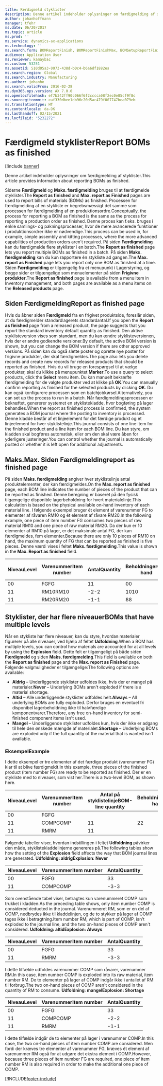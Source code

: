 ```yaml
---
title: Færdigmeld styklister
description: Denne artikel indeholder oplysninger om færdigmelding af styklister.
author: johanhoffmann
manager: tfehr
ms.date: 06/20/2017
ms.topic: article
ms.prod: ''
ms.service: dynamics-ax-applications
ms.technology: ''
ms.search.form: BOMReportFinish, BOMReportFinishMax, BOMSetupReportFinish
audience: Application User
ms.reviewer: kamaybac
ms.custom: 53251
ms.assetid: 510d05a3-0073-438d-b0c4-b6a6df1882ea
ms.search.region: Global
ms.search.industry: Manufacturing
ms.author: johanho
ms.search.validFrom: 2016-02-28
ms.dyn365.ops.version: AX 7.0.0
ms.openlocfilehash: ef7b342ff90c066f6f2cccca08f2ec0e05cf9f8c
ms.sourcegitcommit: eaf330dbee1db96c20d5ac479f007747bea079eb
ms.translationtype: HT
ms.contentlocale: da-DK
ms.lasthandoff: 02/15/2021
ms.locfileid: "5232272"
---
```

# <a name="report-boms-as-finished"></a><span data-ttu-id="bf153-103">Færdigmeld styklister</span><span class="sxs-lookup"><span data-stu-id="bf153-103">Report BOMs as finished</span></span>

[!include [banner](../includes/banner.md)]

<span data-ttu-id="bf153-104">Denne artikel indeholder oplysninger om færdigmelding af styklister.</span><span class="sxs-lookup"><span data-stu-id="bf153-104">This article provides information about reporting BOMs as finished.</span></span>

<span data-ttu-id="bf153-105">Siderne **Færdigmeld** og **Maks. færdigmelding** bruges til at færdigmelde styklister.</span><span class="sxs-lookup"><span data-stu-id="bf153-105">The **Report as finished** and **Max. report as Finished** pages are used to report bills of materials (BOMs) as finished.</span></span> <span data-ttu-id="bf153-106">Processen for færdigmelding af en stykliste er begrebsmæssigt det samme som processen for færdigmelding af en produktionsordre.</span><span class="sxs-lookup"><span data-stu-id="bf153-106">Conceptually, the process for reporting a BOM as finished is the same as the process for reporting a production order as finished.</span></span> <span data-ttu-id="bf153-107">Denne proces kan f.eks. bruges i enkle samlings- og pakningsprocesser, hvor de mere avancerede funktioner i produktionsordrer ikke er nødvendige.</span><span class="sxs-lookup"><span data-stu-id="bf153-107">This process can be used in, for example, simple assembly and kitting processes, where the more advanced capabilities of production orders aren't required.</span></span> <span data-ttu-id="bf153-108">På siden **Færdigmelding** kan du færdigmelde flere styklister i en batch.</span><span class="sxs-lookup"><span data-stu-id="bf153-108">The **Report as finished** page lets you report multiple BOMs as finished in a batch.</span></span> <span data-ttu-id="bf153-109">På siden **Maks. færdigmelding** kan du kun rapportere én stykliste ad gangen.</span><span class="sxs-lookup"><span data-stu-id="bf153-109">The **Max. report as Finished** page lets you report only one BOM as finished at a time.</span></span> <span data-ttu-id="bf153-110">Siden **Færdigmelding** er tilgængelig fra et menupunkt i Lagerstyring, og begge sider er tilgængelige som menuelementer på siden **Frigivne produkter**.</span><span class="sxs-lookup"><span data-stu-id="bf153-110">The **Report as finished** page is available from a menu item in Inventory management, and both pages are available as a menu items on the **Released products** page.</span></span>

## <a name="report-as-finished-page"></a><span data-ttu-id="bf153-111">Siden Færdigmelding</span><span class="sxs-lookup"><span data-stu-id="bf153-111">Report as finished page</span></span>
<span data-ttu-id="bf153-112">Hvis du åbner siden **Færdigmeld** fra en frigivet produktside, foreslår siden, at du færdigmelder standardlagerets standardantal.</span><span class="sxs-lookup"><span data-stu-id="bf153-112">If you open the **Report as finished** page from a released product, the page suggests that you report the standard inventory default quantity as finished.</span></span> <span data-ttu-id="bf153-113">Den aktive styklisteversion vises som standard, men du kan ændre styklisteversionen, hvis der er andre godkendte versioner.</span><span class="sxs-lookup"><span data-stu-id="bf153-113">By default, the active BOM version is shown, but you can change the BOM version if there are other approved versions.</span></span> <span data-ttu-id="bf153-114">På siden kan du også slette poster og oprette nye poster for frigivne produkter, der skal færdigmeldes.</span><span class="sxs-lookup"><span data-stu-id="bf153-114">The page also lets you delete records and create new records for released products that should be reported as finished.</span></span> <span data-ttu-id="bf153-115">Hvis du vil bruge en forespørgsel til at vælge produkter, skal du klikke på menupunktet **Marker**.</span><span class="sxs-lookup"><span data-stu-id="bf153-115">To use a query to select products, click the **Select** menu item.</span></span> <span data-ttu-id="bf153-116">Du kan manuelt bekræfte færdigmelding for de valgte produkter ved at klikke på **OK**.</span><span class="sxs-lookup"><span data-stu-id="bf153-116">You can manually confirm reporting as finished for the selected products by clicking **OK**.</span></span> <span data-ttu-id="bf153-117">Du kan også konfigurere processen som en batchjobkørsel.</span><span class="sxs-lookup"><span data-stu-id="bf153-117">Alternatively, you can set up the process to run in a batch.</span></span> <span data-ttu-id="bf153-118">Når færdigmeldingsprocessen er bekræftet, genererer systemet en styklistekladde, hvor bogføring på lager behandles.</span><span class="sxs-lookup"><span data-stu-id="bf153-118">When the report as finished process is confirmed, the system generates a BOM journal where the posting to inventory is processed.</span></span> <span data-ttu-id="bf153-119">Denne kladde består af et linjeelement for det færdige produkt og et linjeelement for hver styklistelinje.</span><span class="sxs-lookup"><span data-stu-id="bf153-119">This journal consists of one line item for the finished product and a line item for each BOM line.</span></span> <span data-ttu-id="bf153-120">Du kan styre, om kladden skal bogføres automatisk, eller om den skal være åben for yderligere justeringer.</span><span class="sxs-lookup"><span data-stu-id="bf153-120">You can control whether the journal is automatically posted or whether it is left open for additional adjustments.</span></span>

## <a name="max-report-as-finished-page"></a><span data-ttu-id="bf153-121">Maks.</span><span class="sxs-lookup"><span data-stu-id="bf153-121">Max.</span></span> <span data-ttu-id="bf153-122">Siden Færdigmelding</span><span class="sxs-lookup"><span data-stu-id="bf153-122">report as finished page</span></span>
<span data-ttu-id="bf153-123">På siden **Maks. færdigmelding** angiver hver styklistelinje antal produktelementer, der kan færdigmeldes.</span><span class="sxs-lookup"><span data-stu-id="bf153-123">On the **Max. report as finished** page, each BOM line indicates the number of pieces of the product that can be reported as finished.</span></span> <span data-ttu-id="bf153-124">Denne beregning er baseret på den fysisk tilgængelige disponible lagerbeholdning for hvert materialelinje.</span><span class="sxs-lookup"><span data-stu-id="bf153-124">This calculation is based on the physical available on-hand inventory of each material line.</span></span> <span data-ttu-id="bf153-125">I følgende eksempel bruger ét element af varenummer FG to elementer af råvaren RM10 og ét element af råvare RM20.</span><span class="sxs-lookup"><span data-stu-id="bf153-125">In the following example, one piece of item number FG consumes two pieces of raw material RM10 and one piece of raw material RM20.</span></span> <span data-ttu-id="bf153-126">Da der kun er 10 elementer af RM10 på lager, er det maksimale antal FG, der kan færdigmeldes, fem elementer.</span><span class="sxs-lookup"><span data-stu-id="bf153-126">Because there are only 10 pieces of RM10 on hand, the maximum quantity of FG that can be reported as finished is five pieces.</span></span> <span data-ttu-id="bf153-127">Denne værdi vises i feltet **Maks. færdigmelding**.</span><span class="sxs-lookup"><span data-stu-id="bf153-127">This value is shown in the **Max. Report as finished** field.</span></span>

| <span data-ttu-id="bf153-128">Niveau</span><span class="sxs-lookup"><span data-stu-id="bf153-128">Level</span></span> | <span data-ttu-id="bf153-129">Varenummer</span><span class="sxs-lookup"><span data-stu-id="bf153-129">Item number</span></span> | <span data-ttu-id="bf153-130">Antal</span><span class="sxs-lookup"><span data-stu-id="bf153-130">Quantity</span></span> | <span data-ttu-id="bf153-131">Beholdninger</span><span class="sxs-lookup"><span data-stu-id="bf153-131">On-hand</span></span> | <span data-ttu-id="bf153-132">Maks.</span><span class="sxs-lookup"><span data-stu-id="bf153-132">Max.</span></span> <span data-ttu-id="bf153-133">Færdigmelding</span><span class="sxs-lookup"><span data-stu-id="bf153-133">Report as finished</span></span> |
|-------|-------------|----------|---------|-------------------------|
| <span data-ttu-id="bf153-134">0</span><span class="sxs-lookup"><span data-stu-id="bf153-134">0</span></span>     | <span data-ttu-id="bf153-135">FG</span><span class="sxs-lookup"><span data-stu-id="bf153-135">FG</span></span>          |  <span data-ttu-id="bf153-136">1</span><span class="sxs-lookup"><span data-stu-id="bf153-136">1</span></span>       | <span data-ttu-id="bf153-137">0</span><span class="sxs-lookup"><span data-stu-id="bf153-137">0</span></span>       | <span data-ttu-id="bf153-138">5</span><span class="sxs-lookup"><span data-stu-id="bf153-138">5</span></span>                       |
| <span data-ttu-id="bf153-139">1</span><span class="sxs-lookup"><span data-stu-id="bf153-139">1</span></span>     | <span data-ttu-id="bf153-140">RM10</span><span class="sxs-lookup"><span data-stu-id="bf153-140">RM10</span></span>        | <span data-ttu-id="bf153-141">-2</span><span class="sxs-lookup"><span data-stu-id="bf153-141">-2</span></span>       | <span data-ttu-id="bf153-142">10</span><span class="sxs-lookup"><span data-stu-id="bf153-142">10</span></span>      | <span data-ttu-id="bf153-143">5</span><span class="sxs-lookup"><span data-stu-id="bf153-143">5</span></span>                       |
| <span data-ttu-id="bf153-144">1</span><span class="sxs-lookup"><span data-stu-id="bf153-144">1</span></span>     | <span data-ttu-id="bf153-145">RM20</span><span class="sxs-lookup"><span data-stu-id="bf153-145">RM20</span></span>        | <span data-ttu-id="bf153-146">-1</span><span class="sxs-lookup"><span data-stu-id="bf153-146">-1</span></span>       |  <span data-ttu-id="bf153-147">8</span><span class="sxs-lookup"><span data-stu-id="bf153-147">8</span></span>      | <span data-ttu-id="bf153-148">8</span><span class="sxs-lookup"><span data-stu-id="bf153-148">8</span></span>                       |

## <a name="boms-that-have-multiple-levels"></a><span data-ttu-id="bf153-149">Styklister, der har flere niveauer</span><span class="sxs-lookup"><span data-stu-id="bf153-149">BOMs that have multiple levels</span></span>
<span data-ttu-id="bf153-150">Når en stykliste har flere niveauer, kan du styre, hvordan materialer figurerer på alle niveauer, ved hjælp af feltet **Udfoldning**.</span><span class="sxs-lookup"><span data-stu-id="bf153-150">When a BOM has multiple levels, you can control how materials are accounted for at all levels by using the **Explosion** field.</span></span> <span data-ttu-id="bf153-151">Dette felt er tilgængeligt på både siden **Færdigmeld** og siden **Maks. færdigmelding**.</span><span class="sxs-lookup"><span data-stu-id="bf153-151">This field is available on both the **Report as finished** page and the **Max. report as Finished** page.</span></span> <span data-ttu-id="bf153-152">Følgende valgmuligheder er tilgængelige:</span><span class="sxs-lookup"><span data-stu-id="bf153-152">The following options are available:</span></span>

-   <span data-ttu-id="bf153-153">**Aldrig** – Underliggende styklister udfoldes ikke, hvis der er mangel på materialer.</span><span class="sxs-lookup"><span data-stu-id="bf153-153">**Never** – Underlying BOMs aren't exploded if there is a material shortage.</span></span>
-   <span data-ttu-id="bf153-154">**Altid** – Alle underliggende styklister udfoldes helt.</span><span class="sxs-lookup"><span data-stu-id="bf153-154">**Always** – All underlying BOMs are fully exploded.</span></span> <span data-ttu-id="bf153-155">Derfor bruges en eventuel fri disponibel lagerbeholdning ikke til halvfærdige komponentvarer.</span><span class="sxs-lookup"><span data-stu-id="bf153-155">Therefore, any free on-hand inventory for semi-finished component items isn't used.</span></span>
-   <span data-ttu-id="bf153-156">**Mangel** – Underliggende styklister udfoldes kun, hvis der ikke er adgang til hele den ønskede mængde af materialet.</span><span class="sxs-lookup"><span data-stu-id="bf153-156">**Shortage** – Underlying BOMs are exploded only if the full quantity of the material that is wanted isn't available.</span></span>

### <a name="example"></a><span data-ttu-id="bf153-157">Eksempel</span><span class="sxs-lookup"><span data-stu-id="bf153-157">Example</span></span>

<span data-ttu-id="bf153-158">I dette eksempel er tre elementer af det færdige produkt (varenummer FG) klar til at blive færdigmeldt.</span><span class="sxs-lookup"><span data-stu-id="bf153-158">In this example, three pieces of the finished product (item number FG) are ready to be reported as finished.</span></span> <span data-ttu-id="bf153-159">Der er en stykliste med to niveauer, som vist her.</span><span class="sxs-lookup"><span data-stu-id="bf153-159">There is a two-level BOM, as shown here.</span></span>

| <span data-ttu-id="bf153-160">Niveau</span><span class="sxs-lookup"><span data-stu-id="bf153-160">Level</span></span> | <span data-ttu-id="bf153-161">Varenummer</span><span class="sxs-lookup"><span data-stu-id="bf153-161">Item number</span></span> | <span data-ttu-id="bf153-162">Antal på styklistelinje</span><span class="sxs-lookup"><span data-stu-id="bf153-162">BOM-line quantity</span></span> | <span data-ttu-id="bf153-163">Beholdninger</span><span class="sxs-lookup"><span data-stu-id="bf153-163">On-hand</span></span> |
|-------|-------------|-------------------|---------|
| <span data-ttu-id="bf153-164">0</span><span class="sxs-lookup"><span data-stu-id="bf153-164">0</span></span>     | <span data-ttu-id="bf153-165">FG</span><span class="sxs-lookup"><span data-stu-id="bf153-165">FG</span></span>          |                   |         |
| <span data-ttu-id="bf153-166">1</span><span class="sxs-lookup"><span data-stu-id="bf153-166">1</span></span>     | <span data-ttu-id="bf153-167">COMP</span><span class="sxs-lookup"><span data-stu-id="bf153-167">COMP</span></span>        | <span data-ttu-id="bf153-168">1</span><span class="sxs-lookup"><span data-stu-id="bf153-168">1</span></span>                 | <span data-ttu-id="bf153-169">2</span><span class="sxs-lookup"><span data-stu-id="bf153-169">2</span></span>       |
| <span data-ttu-id="bf153-170">1</span><span class="sxs-lookup"><span data-stu-id="bf153-170">1</span></span>     | <span data-ttu-id="bf153-171">RM</span><span class="sxs-lookup"><span data-stu-id="bf153-171">RM</span></span>          | <span data-ttu-id="bf153-172">1</span><span class="sxs-lookup"><span data-stu-id="bf153-172">1</span></span>                 |         |

<span data-ttu-id="bf153-173">Følgende tabeller viser, hvordan indstillingen i feltet **Udfoldning** påvirker den måde, styklistekladdelinjerne genereres på.</span><span class="sxs-lookup"><span data-stu-id="bf153-173">The following tables show how the setting of the **Explosion** field affects the way that BOM journal lines are generated.</span></span> <span data-ttu-id="bf153-174">**Udfoldning: aldrig**</span><span class="sxs-lookup"><span data-stu-id="bf153-174">**Explosion: Never**</span></span>

| <span data-ttu-id="bf153-175">Niveau</span><span class="sxs-lookup"><span data-stu-id="bf153-175">Level</span></span> | <span data-ttu-id="bf153-176">Varenummer</span><span class="sxs-lookup"><span data-stu-id="bf153-176">Item number</span></span> | <span data-ttu-id="bf153-177">Antal</span><span class="sxs-lookup"><span data-stu-id="bf153-177">Quantity</span></span> |
|-------|-------------|----------|
| <span data-ttu-id="bf153-178">0</span><span class="sxs-lookup"><span data-stu-id="bf153-178">0</span></span>     | <span data-ttu-id="bf153-179">FG</span><span class="sxs-lookup"><span data-stu-id="bf153-179">FG</span></span>          | <span data-ttu-id="bf153-180">3</span><span class="sxs-lookup"><span data-stu-id="bf153-180">3</span></span>        |
| <span data-ttu-id="bf153-181">1</span><span class="sxs-lookup"><span data-stu-id="bf153-181">1</span></span>     | <span data-ttu-id="bf153-182">COMP</span><span class="sxs-lookup"><span data-stu-id="bf153-182">COMP</span></span>        | <span data-ttu-id="bf153-183">-3</span><span class="sxs-lookup"><span data-stu-id="bf153-183">-3</span></span>       |

<span data-ttu-id="bf153-184">Som ovenstående tabel viser, betragtes kun varenummeret COMP som trukket i kladden.</span><span class="sxs-lookup"><span data-stu-id="bf153-184">As the preceding table shows, only item number COMP is considered deducted in the journal.</span></span> <span data-ttu-id="bf153-185">Varenummeret RM, som er en del af COMP, nedbrydes ikke til kladdelinjen, og de to stykker på lager af COMP tages ikke i betragtning.</span><span class="sxs-lookup"><span data-stu-id="bf153-185">Item number RM, which is part of COMP, isn't exploded to the journal line, and the two on-hand pieces of COMP aren't considered.</span></span> <span data-ttu-id="bf153-186">**Udfoldning: altid**</span><span class="sxs-lookup"><span data-stu-id="bf153-186">**Explosion: Always**</span></span>

| <span data-ttu-id="bf153-187">Niveau</span><span class="sxs-lookup"><span data-stu-id="bf153-187">Level</span></span> | <span data-ttu-id="bf153-188">Varenummer</span><span class="sxs-lookup"><span data-stu-id="bf153-188">Item number</span></span> | <span data-ttu-id="bf153-189">Antal</span><span class="sxs-lookup"><span data-stu-id="bf153-189">Quantity</span></span> |
|-------|-------------|----------|
| <span data-ttu-id="bf153-190">0</span><span class="sxs-lookup"><span data-stu-id="bf153-190">0</span></span>     | <span data-ttu-id="bf153-191">FG</span><span class="sxs-lookup"><span data-stu-id="bf153-191">FG</span></span>          | <span data-ttu-id="bf153-192">3</span><span class="sxs-lookup"><span data-stu-id="bf153-192">3</span></span>        |
| <span data-ttu-id="bf153-193">1</span><span class="sxs-lookup"><span data-stu-id="bf153-193">1</span></span>     | <span data-ttu-id="bf153-194">RM</span><span class="sxs-lookup"><span data-stu-id="bf153-194">RM</span></span>          | <span data-ttu-id="bf153-195">-3</span><span class="sxs-lookup"><span data-stu-id="bf153-195">-3</span></span>       |

<span data-ttu-id="bf153-196">I dette tilfælde udfoldes varenummer COMP som råvarer, varenummer RM.</span><span class="sxs-lookup"><span data-stu-id="bf153-196">In this case, item number COMP is exploded into its raw material, item number RM.</span></span> <span data-ttu-id="bf153-197">De to elementer på lager af COMP indgår ikke i antallet af RM til forbrug.</span><span class="sxs-lookup"><span data-stu-id="bf153-197">The two on-hand pieces of COMP aren't considered in the quantity of RM to consume.</span></span> <span data-ttu-id="bf153-198">**Udfoldning: mangel**</span><span class="sxs-lookup"><span data-stu-id="bf153-198">**Explosion: Shortage**</span></span>

| <span data-ttu-id="bf153-199">Niveau</span><span class="sxs-lookup"><span data-stu-id="bf153-199">Level</span></span> | <span data-ttu-id="bf153-200">Varenummer</span><span class="sxs-lookup"><span data-stu-id="bf153-200">Item number</span></span> | <span data-ttu-id="bf153-201">Antal</span><span class="sxs-lookup"><span data-stu-id="bf153-201">Quantity</span></span> |
|-------|-------------|----------|
| <span data-ttu-id="bf153-202">0</span><span class="sxs-lookup"><span data-stu-id="bf153-202">0</span></span>     | <span data-ttu-id="bf153-203">FG</span><span class="sxs-lookup"><span data-stu-id="bf153-203">FG</span></span>          | <span data-ttu-id="bf153-204">3</span><span class="sxs-lookup"><span data-stu-id="bf153-204">3</span></span>        |
| <span data-ttu-id="bf153-205">1</span><span class="sxs-lookup"><span data-stu-id="bf153-205">1</span></span>     | <span data-ttu-id="bf153-206">COMP</span><span class="sxs-lookup"><span data-stu-id="bf153-206">COMP</span></span>        | <span data-ttu-id="bf153-207">-2</span><span class="sxs-lookup"><span data-stu-id="bf153-207">-2</span></span>       |
| <span data-ttu-id="bf153-208">1</span><span class="sxs-lookup"><span data-stu-id="bf153-208">1</span></span>     | <span data-ttu-id="bf153-209">RM</span><span class="sxs-lookup"><span data-stu-id="bf153-209">RM</span></span>          | <span data-ttu-id="bf153-210">-1</span><span class="sxs-lookup"><span data-stu-id="bf153-210">-1</span></span>       |

<span data-ttu-id="bf153-211">I dette tilfælde indgår de to elementer på lager i varenummer COMP.</span><span class="sxs-lookup"><span data-stu-id="bf153-211">In this case, the two on-hand pieces of item number COMP are considered.</span></span> <span data-ttu-id="bf153-212">Men fordi der kræves tre elementer af varenummer FG, kræves ét element af varenummer RM også for at udgøre det ekstra element i COMP.</span><span class="sxs-lookup"><span data-stu-id="bf153-212">However, because three pieces of item number FG are required, one piece of item number RM is also required in order to make the additional one piece of COMP.</span></span>





[!INCLUDE[footer-include](../../includes/footer-banner.md)]